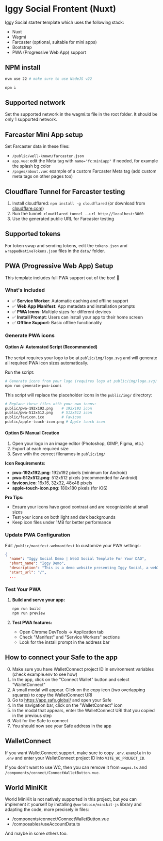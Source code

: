 # Iggy Social Frontent (Nuxt)

Iggy Social starter template which uses the following stack:

- Nuxt
- Wagmi
- Farcaster (optional, suitable for mini apps)
- Bootstrap
- PWA (Progressive Web App) support

## NPM install

```bash
nvm use 22 # make sure to use NodeJS v22

npm i
```

## Supported network

Set the supported network in the wagmi.ts file in the root folder. It should be only 1 supported network.

## Farcaster Mini App setup

Set Farcaster data in these files:

- `/public/well-known/farcaster.json`
- `app.vue`: edit the Meta tag with `name="fc:miniapp"` if needed, for example the splash bg color
- `/pages/about.vue`: example of a custom Farcaster Meta tag (add custom meta tags on other pages too)

## Cloudflare Tunnel for Farcaster testing

1. Install cloudflared: `npm install -g cloudflared` (or download from [cloudflare.com](https://cloudflare.com))
2. Run the tunnel: `cloudflared tunnel --url http://localhost:3000`
3. Use the generated public URL for Farcaster testing

## Supported tokens

For token swap and sending tokens, edit the `tokens.json` and `wrappedNativeTokens.json` files in the `data/` folder.

## PWA (Progressive Web App) Setup

This template includes full PWA support out of the box! 🚀

### What's Included

- ✅ **Service Worker**: Automatic caching and offline support
- ✅ **Web App Manifest**: App metadata and installation prompts
- ✅ **PWA Icons**: Multiple sizes for different devices
- ✅ **Install Prompt**: Users can install your app to their home screen
- ✅ **Offline Support**: Basic offline functionality

### Generate PWA icons

#### Option A: Automated Script (Recommended)

The script requires your logo to be at `public/img/logo.svg` and will generate all required PWA icon sizes automatically.

Run the script:

```bash
# Generate icons from your logo (requires logo at public/img/logo.svg)
npm run generate-pwa-icons
```

This script will replace the placeholder icons in the `public/img/` directory:

```bash
# Replace these files with your own icons:
public/pwa-192x192.png    # 192x192 icon
public/pwa-512x512.png    # 512x512 icon  
public/favicon.ico        # Favicon
public/apple-touch-icon.png # Apple touch icon
```

#### Option B: Manual Creation
1. Open your logo in an image editor (Photoshop, GIMP, Figma, etc.)
2. Export at each required size
3. Save with the correct filenames in `public/img/`

**Icon Requirements:**
- **pwa-192x192.png**: 192x192 pixels (minimum for Android)
- **pwa-512x512.png**: 512x512 pixels (recommended for Android)
- **favicon.ico**: 16x16, 32x32, 48x48 pixels
- **apple-touch-icon.png**: 180x180 pixels (for iOS)

**Pro Tips:**
- Ensure your icons have good contrast and are recognizable at small sizes
- Test your icons on both light and dark backgrounds
- Keep icon files under 1MB for better performance

### Update PWA Configuration

Edit `/public/manifest.webmanifest` to customize your PWA settings:

```json
{
  "name": "Iggy Social Demo | Web3 Social Template For Your DAO",
  "short_name": "Iggy Demo",
  "description": "This is a demo website presenting Iggy Social, a web3 social template for your DAO.",
  "start_url": "/",
  ...
```

### Test Your PWA

1. **Build and serve your app:**
   ```bash
   npm run build
   npm run preview
   ```

2. **Test PWA features:**
   - Open Chrome DevTools → Application tab
   - Check "Manifest" and "Service Workers" sections
   - Look for the install prompt in the address bar


## How to connect your Safe to the app

0. Make sure you have WalletConnect project ID in environment variables (check example.env to see how)
1. In the app, click on the "Connect Wallet" button and select "WalletConnect"
2. A small modal will appear. Click on the copy icon (two overlapping squares) to copy the WalletConnect URI
3. Go to https://app.safe.global/ and open your Safe
4. In the navigation bar, click on the "WalletConnect" icon
5. In the modal that appears, enter the WalletConnect URI that you copied in the previous step
6. Wait for the Safe to connect
7. You should now see your Safe address in the app

## WalletConnect

If you want WalletConnect support, make sure to copy `.env.example` in to `.env` and enter your WalletConnect project ID into `VITE_WC_PROJECT_ID`.

If you don't want to use WC, then you can remove it from `wagmi.ts` and `/components/connect/ConnectWalletButton.vue`.

## World MiniKit

World MiniKit is not natively supported in this project, but you can implement it yourself by installing `@worldcoin/minikit-js` library and adapting the code, more precisely in files:

- /components/connect/ConnectWalletButton.vue
- /composables/useAccountData.ts

And maybe in some others too.